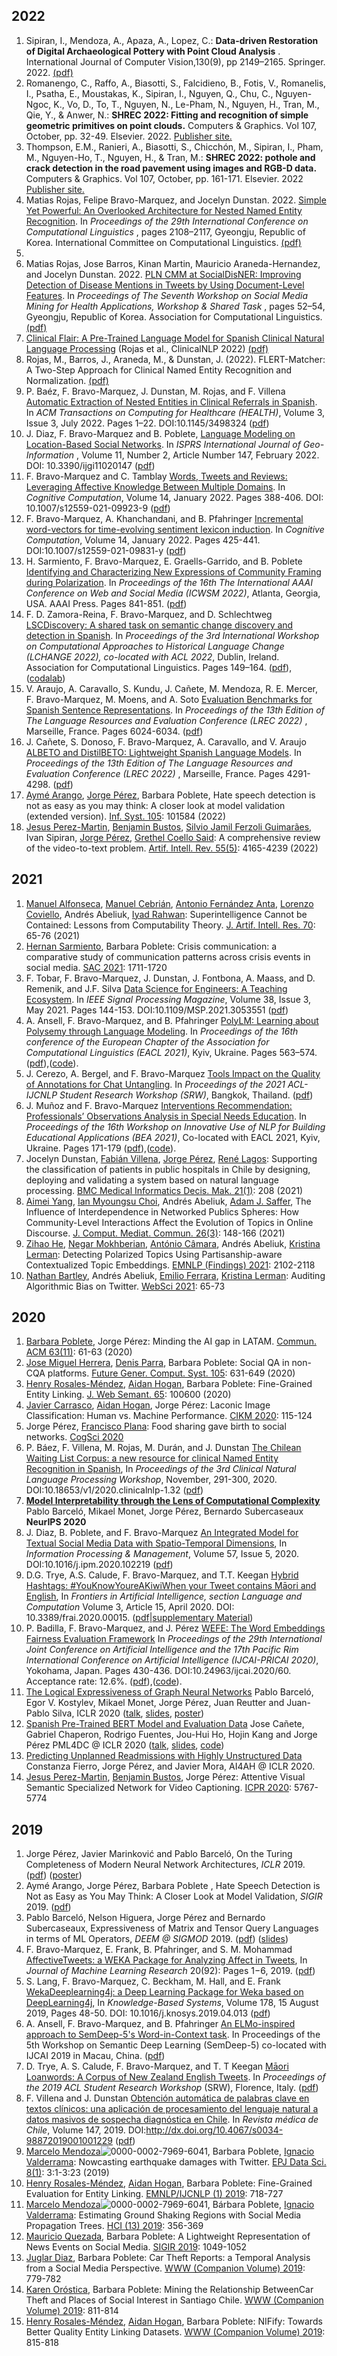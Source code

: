 ## 2022

1. Sipiran, I., Mendoza, A., Apaza, A., Lopez, C.:  **Data-driven Restoration of Digital Archaeological Pottery with Point Cloud Analysis** . International Journal of Computer Vision,130(9), pp 2149–2165. Springer. 2022. [(pdf)](https://link.springer.com/content/pdf/10.1007/s11263-022-01637-1.pdf?pdf=button)
2. Romanengo, C., Raffo, A., Biasotti, S., Falcidieno, B., Fotis, V.,
   Romanelis, I., Psatha, E., Moustakas, K., Sipiran, I., Nguyen, Q., Chu,
   C., Nguyen-Ngoc, K., Vo, D., To, T., Nguyen, N., Le-Pham, N., Nguyen,
   H., Tran, M., Qie, Y., & Anwer, N.: **SHREC 2022: Fitting and recognition of simple geometric primitives on point clouds.** Computers & Graphics. Vol 107, October, pp. 32-49. Elsevier. 2022. [Publisher site.](https://www.sciencedirect.com/science/article/abs/pii/S0097849322001224)
3. Thompson, E.M., Ranieri, A., Biasotti, S., Chicchón, M., Sipiran, I., Pham, M., Nguyen-Ho, T., Nguyen, H., & Tran, M.: **SHREC 2022: pothole and crack detection in the road pavement using images and RGB-D data.** Computers & Graphics. Vol 107, October, pp. 161-171. Elsevier. 2022 [Publisher site.](https://www.sciencedirect.com/science/article/abs/pii/S0097849322001418)
4. Matias Rojas, Felipe Bravo-Marquez, and Jocelyn Dunstan. 2022. [Simple Yet Powerful: An Overlooked Architecture for Nested Named Entity Recognition](https://aclanthology.org/2022.coling-1.184). In  *Proceedings of the 29th International Conference on Computational Linguistics* , pages 2108–2117, Gyeongju, Republic of Korea. International Committee on Computational Linguistics. [(pdf)](https://aclanthology.org/2022.coling-1.184.pdf)
5. 
6. Matias Rojas, Jose Barros, Kinan Martin, Mauricio Araneda-Hernandez, and Jocelyn Dunstan. 2022. [PLN CMM at SocialDisNER: Improving Detection of Disease Mentions in Tweets by Using Document-Level Features](https://aclanthology.org/2022.smm4h-1.15). In  *Proceedings of The Seventh Workshop on Social Media Mining for Health Applications, Workshop & Shared Task* , pages 52–54, Gyeongju, Republic of Korea. Association for Computational Linguistics. [(pdf)](https://aclanthology.org/2022.smm4h-1.15.pdf)
7. [Clinical Flair: A Pre-Trained Language Model for Spanish Clinical Natural Language Processing](https://aclanthology.org/2022.clinicalnlp-1.9.pd) (Rojas et al., ClinicalNLP 2022) [(pdf)](https://aclanthology.org/2022.clinicalnlp-1.9.pdf)
8. Rojas, M., Barros, J., Araneda, M., & Dunstan, J. (2022). FLERT-Matcher: A Two-Step Approach for Clinical Named Entity Recognition
   and Normalization. [(pdf)](https://ceur-ws.org/Vol-3202/livingner-paper5.pdf)
9. P. Baéz, F. Bravo-Marquez, J. Dunstan, M. Rojas, and F. Villena [Automatic Extraction of Nested Entities in Clinical Referrals in Spanish](https://dl.acm.org/doi/10.1145/3498324). In *ACM Transactions on Computing for Healthcare (HEALTH)*, Volume 3, Issue 3, July 2022. Pages 1–22. DOI:10.1145/3498324 ([pdf](https://felipebravom.com/publications/ACMTCH2021.pdf))
10. J. Diaz, F. Bravo-Marquez and B. Poblete, [Language Modeling on Location-Based Social Networks](https://www.mdpi.com/2220-9964/11/2/147). In *ISPRS International Journal of Geo-Information* , Volume 11, Number 2, Article Number 147, February 2022. DOI: 10.3390/ijgi11020147 ([pdf](https://felipebravom.com/publications/IJGI2022.pdf))
11. F. Bravo-Marquez and C. Tamblay [Words, Tweets and Reviews: Leveraging Affective Knowledge Between Multiple Domains](https://link.springer.com/article/10.1007/s12559-021-09923-9). In *Cognitive Computation*, Volume 14, January 2022. Pages 388-406.  DOI: 10.1007/s12559-021-09923-9 ([pdf](https://felipebravom.com/publications/COGN2021b.pdf))
12. F. Bravo-Marquez, A. Khanchandani, and  B. Pfahringer [Incremental word-vectors for time-evolving sentiment lexicon induction](https://link.springer.com/article/10.1007/s12559-021-09831-y). In *Cognitive Computation*, Volume 14, January 2022. Pages 425-441. DOI:10.1007/s12559-021-09831-y ([pdf](https://felipebravom.com/publications/COGN2021.pdf))
13. H. Sarmiento, F. Bravo-Marquez, E. Graells-Garrido, and B. Poblete  [Identifying and Characterizing New Expressions of Community Framing during Polarization](https://ojs.aaai.org/index.php/ICWSM/article/view/19339). In *Proceedings of the 16th The International AAAI Conference on Web and Social Media (ICWSM 2022)*, Atlanta, Georgia, USA. AAAI Press. Pages 841-851. ([pdf](https://felipebravom.com/publications/ICWSM2022.pdf))
14. F. D. Zamora-Reina, F. Bravo-Marquez, and D. Schlechtweg   [LSCDiscovery: A shared task on semantic change discovery and detection in Spanish](https://aclanthology.org/2022.lchange-1.16/). In *Proceedings of the 3rd International Workshop on Computational Approaches to  Historical Language Change (LCHANGE 2022), co-located with ACL 2022*, Dublin, Ireland. Association for Computational Linguistics. Pages 149–164. ([pdf](https://felipebravom.com/publications/LChange22.pdf)), ([codalab](https://codalab.lisn.upsaclay.fr/competitions/2243))
15. V. Araujo, A. Caravallo, S. Kundu, J. Cañete, M. Mendoza, R. E. Mercer, F. Bravo-Marquez, M. Moens, and A. Soto   [Evaluation Benchmarks for Spanish Sentence Representations](http://www.lrec-conf.org/proceedings/lrec2022/pdf/2022.lrec-1.648.pdf). In *Proceedings of the 13th Edition of The Language Resources and Evaluation Conference (LREC 2022)* , Marseille, France. Pages 6024-6034. ([pdf](https://felipebravom.com/publications/LREC2022a.pdf))
16. J. Cañete, S. Donoso, F. Bravo-Marquez, A. Caravallo, and V. Araujo   [ALBETO and DistilBETO: Lightweight Spanish Language Models](http://www.lrec-conf.org/proceedings/lrec2022/pdf/2022.lrec-1.457.pdf). In *Proceedings of the 13th Edition of The Language Resources and Evaluation Conference (LREC 2022)* , Marseille, France.  Pages 4291-4298. ([pdf](https://felipebravom.com/publications/LREC2022b.pdf))
17. [Aymé Arango](https://dblp.uni-trier.de/pid/245/1776.html), [Jorge Pérez](https://dblp.uni-trier.de/pid/12/6407-1.html), Barbara Poblete, Hate speech detection is not as easy as you may think: A closer look at model validation (extended version). [Inf. Syst. 105](https://dblp.uni-trier.de/db/journals/is/is105.html#ArangoPP22): 101584 (2022)
18. [Jesus Perez-Martin](https://dblp.uni-trier.de/pid/258/1042.html), [Benjamin Bustos](https://dblp.uni-trier.de/pid/15/5056.html), [Silvio Jamil Ferzoli Guimarães](https://dblp.uni-trier.de/pid/08/3856.html), Ivan Sipiran, [Jorge Pérez](https://dblp.uni-trier.de/pid/12/6407-1.html), [Grethel Coello Said](https://dblp.uni-trier.de/pid/289/1086.html):
    A comprehensive review of the video-to-text problem. [Artif. Intell. Rev. 55(5)](https://dblp.uni-trier.de/db/journals/air/air55.html#Perez-MartinBGS22): 4165-4239 (2022)

## 2021

1. [Manuel Alfonseca](https://dblp.uni-trier.de/pid/a/MAlfonsecaM.html), [Manuel Cebrián](https://dblp.uni-trier.de/pid/c/ManuelCebrian.html), [Antonio Fernández Anta](https://dblp.uni-trier.de/pid/f/AntonioFernandezAnta.html), [Lorenzo Coviello](https://dblp.uni-trier.de/pid/60/11046.html), Andrés Abeliuk, [Iyad Rahwan](https://dblp.uni-trier.de/pid/17/525.html):  Superintelligence Cannot be Contained: Lessons from Computability Theory. [J. Artif. Intell. Res. 70](https://dblp.uni-trier.de/db/journals/jair/jair70.html#AlfonsecaCACAR21): 65-76 (2021)
2. [Hernan Sarmiento](https://dblp.uni-trier.de/pid/211/1420.html), Barbara Poblete:  Crisis communication: a comparative study of communication patterns across crisis events in social media. [SAC 2021](https://dblp.uni-trier.de/db/conf/sac/sac2021.html#SarmientoP21): 1711-1720
3. F. Tobar, F. Bravo-Marquez, J. Dunstan, J. Fontbona, A. Maass, and D. Remenik, and J.F. Silva [Data Science for Engineers: A Teaching Ecosystem](https://ieeexplore.ieee.org/document/9418568). In *IEEE Signal Processing Magazine*, Volume 38, Issue 3, May 2021. Pages 144-153. DOI:10.1109/MSP.2021.3053551  ([pdf](https://felipebravom.com/publications/SPM2021.pdf))
4. A. Ansell, F. Bravo-Marquez, and B. Pfahringer  [PolyLM: Learning about Polysemy through Language Modeling](https://www.aclweb.org/anthology/2021.eacl-main.45/). In *Proceedings of the 16th conference of the European Chapter of the Association for Computational Linguistics (EACL 2021)*, Kyiv, Ukraine. Pages 563–574. ([pdf](https://felipebravom.com/publications/eacl2021.pdf)),([code](https://github.com/AlanAnsell/PolyLM)).
5. J. Cerezo, A. Bergel, and F. Bravo-Marquez  [Tools Impact on the Quality of Annotations for Chat Untangling](https://sites.google.com/view/acl-ijcnlp-2021-srw/). In *Proceedings of the 2021 ACL-IJCNLP Student Research Workshop (SRW)*, Bangkok, Thailand. ([pdf](https://felipebravom.com/publications/ACLSRW2021.pdf))
6. J. Muñoz and F. Bravo-Marquez  [Interventions Recommendation: Professionals’ Observations Analysis in Special Needs Education](https://www.aclweb.org/anthology/2021.bea-1.18/). In *Proceedings of the 16th Workshop on Innovative Use of NLP for Building Educational Applications  (BEA 2021)*, Co-located with EACL 2021, Kyiv, Ukraine. Pages 171-179 ([pdf](https://felipebravom.com/publications/BEA2021.pdf)),([code](https://github.com/dccuchile/SNEC)).
7. Jocelyn Dunstan, [Fabián Villena](https://dblp.uni-trier.de/pid/268/0387.html), [Jorge Pérez](https://dblp.uni-trier.de/pid/12/6407-1.html), [René Lagos](https://dblp.uni-trier.de/pid/296/5852.html):  Supporting the classification of patients in public hospitals in Chile by  designing, deploying and validating a system based on natural language  processing. [BMC Medical Informatics Decis. Mak. 21(1)](https://dblp.uni-trier.de/db/journals/midm/midm21.html#DunstanVPL21): 208 (2021)
8. [Aimei Yang](https://dblp.uni-trier.de/pid/36/8839.html), [Ian Myoungsu Choi](https://dblp.uni-trier.de/pid/301/2844.html), Andrés Abeliuk, [Adam J. Saffer](https://dblp.uni-trier.de/pid/301/2818.html),  The Influence of Interdependence in Networked Publics Spheres: How  Community-Level Interactions Affect the Evolution of Topics in Online  Discourse. [J. Comput. Mediat. Commun. 26(3)](https://dblp.uni-trier.de/db/journals/jcmc/jcmc26.html#YangCAS21): 148-166 (2021)
9. [Zihao He](https://dblp.uni-trier.de/pid/246/2961.html), [Negar Mokhberian](https://dblp.uni-trier.de/pid/262/6599.html), [António Câmara](https://dblp.uni-trier.de/pid/205/3744.html), Andrés Abeliuk, [Kristina Lerman](https://dblp.uni-trier.de/pid/99/433.html):
   Detecting Polarized Topics Using Partisanship-aware Contextualized Topic Embeddings. [EMNLP (Findings) 2021](https://dblp.uni-trier.de/db/conf/emnlp/emnlp2021f.html#HeMCAL21): 2102-2118
10. [Nathan Bartley](https://dblp.uni-trier.de/pid/177/9071.html), Andrés Abeliuk, [Emilio Ferrara](https://dblp.uni-trier.de/pid/38/8773.html), [Kristina Lerman](https://dblp.uni-trier.de/pid/99/433.html):
    Auditing Algorithmic Bias on Twitter. [WebSci 2021](https://dblp.uni-trier.de/db/conf/websci/websci2021.html#BartleyAFL21): 65-73

## 2020

1. [Barbara Poblete](https://dblp.uni-trier.de/pid/83/6509.html), Jorge Pérez:  Minding the AI gap in LATAM. [Commun. ACM 63(11)](https://dblp.uni-trier.de/db/journals/cacm/cacm63.html#PobleteP20): 61-63 (2020)
2. [Jose Miguel Herrera](https://dblp.uni-trier.de/pid/167/5008.html), [Denis Parra](https://dblp.uni-trier.de/pid/09/7458.html), Barbara Poblete:  Social QA in non-CQA platforms. [Future Gener. Comput. Syst. 105](https://dblp.uni-trier.de/db/journals/fgcs/fgcs105.html#HerreraPP20): 631-649 (2020)
3. [Henry Rosales-Méndez](https://dblp.uni-trier.de/pid/137/2308.html), [Aidan Hogan](https://dblp.uni-trier.de/pid/h/AidanHogan.html), Barbara Poblete:  Fine-Grained Entity Linking. [J. Web Semant. 65](https://dblp.uni-trier.de/db/journals/ws/ws65.html#Rosales-MendezH20): 100600 (2020)
4. [Javier Carrasco](https://dblp.uni-trier.de/pid/228/0400.html), [Aidan Hogan](https://dblp.uni-trier.de/pid/h/AidanHogan.html), Jorge Pérez:  Laconic Image Classification: Human vs. Machine Performance. [CIKM 2020](https://dblp.uni-trier.de/db/conf/cikm/cikm2020.html#CarrascoHP20): 115-124
5. Jorge Pérez, [Francisco Plana](https://dblp.uni-trier.de/pid/170/2394.html):  Food sharing gave birth to social networks. [CogSci 2020](https://dblp.uni-trier.de/db/conf/cogsci/cogsci2020.html#0001P20)
6. P. Báez, F. Villena, M. Rojas, M. Durán, and J. Dunstan [The Chilean Waiting List Corpus: a new resource for clinical Named Entity Recognition in Spanish](https://www.aclweb.org/anthology/2020.clinicalnlp-1.32/), In *Proceedings of the 3rd Clinical Natural Language Processing Workshop*, November, 291-300, 2020. DOI:10.18653/v1/2020.clinicalnlp-1.32 ([pdf](https://www.aclweb.org/anthology/2020.clinicalnlp-1.32.pdf))
7. **[Model Interpretability through the Lens of Computational Complexity](https://users.dcc.uchile.cl/~jperez/papers/neurips2020.pdf)**  Pablo Barceló, Mikael Monet, Jorge Pérez, Bernardo Subercaseaux  **NeurIPS 2020**
8. J. Diaz, B. Poblete, and F. Bravo-Marquez [An Integrated Model for Textual Social Media Data with Spatio-Temporal Dimensions](https://www.sciencedirect.com/science/article/pii/S0306457319308738), In *Information Processing & Management*, Volume 57, Issue 5, 2020. DOI:10.1016/j.ipm.2020.102219 ([pdf](https://felipebravom.com/publications/ipm2020.pdf))
9. D.G. Trye, A.S. Calude, F. Bravo-Marquez, and T.T. Keegan [Hybrid Hashtags: #YouKnowYoureAKiwiWhen your Tweet contains Māori and English](https://www.frontiersin.org/articles/10.3389/frai.2020.00015/abstract), In *Frontiers in Artificial Intelligence, section Language and Computation* Volume 3, Article 15, April 2020. DOI: 10.3389/frai.2020.00015.   ([pdf](https://felipebravom.com/publications/frontiers2020.pdf)|[supplementary Material](https://felipebravom.com/publications/frontiers2020_sup.pdf))
10. P. Badilla, F. Bravo-Marquez, and J. Pérez [WEFE: The Word Embeddings Fairness Evaluation Framework](https://www.ijcai.org/Proceedings/2020/60) In *Proceedings of the  29th International Joint Conference on Artificial Intelligence and the 17th Pacific Rim International Conference on Artificial Intelligence (IJCAI-PRICAI 2020)*, Yokohama, Japan. Pages 430-436. DOI:10.24963/ijcai.2020/60.  Acceptance rate: 12.6%. ([pdf](https://felipebravom.com/publications/ijcai2020.pdf)),([code](https://wefe.readthedocs.io)).
11. [The Logical Expressiveness of Graph  Neural Networks](https://users.dcc.uchile.cl/~jperez/papers/iclr2020.pdf) Pablo Barceló, Egor V. Kostylev, Mikael Monet, Jorge Pérez, Juan Reutter and Juan-Pablo Silva,  ICLR 2020 ([talk](https://iclr.cc/virtual/poster_r1lZ7AEKvB.html), [slides](https://docs.google.com/presentation/d/1CJb-fgqyyUrhDDbAMpHELJSgz7uLAJpgMGNWmWIcmKU/edit), [poster](https://docs.google.com/presentation/d/1PbUkfT0PaOXZfIHPkjZJjYpUAbJFUh0WKWZChziVqK8/edit#slide=id.g6be0ab34c3_0_296))
12. [Spanish Pre-Trained BERT Model and Evaluation Data](https://users.dcc.uchile.cl/~jperez/papers/pml4dc2020.pdf) Jose Cañete, Gabriel Chaperon, Rodrigo Fuentes, Jou-Hui Ho, Hojin Kang and Jorge Pérez  PML4DC @ ICLR 2020 ([talk](https://pml4dc.github.io/iclr2020/program/pml4dc_10.html), [slides](https://docs.google.com/presentation/d/17XHKoOTh_GwY4ZziEBH4qWJl8BkJ4P98HXxZAmUwR6g/edit), [code](https://github.com/dccuchile/beto))
13. [Predicting Unplanned Readmissions with Highly Unstructured Data](https://users.dcc.uchile.cl/~jperez/papers/ai4ah2020.pdf)  Constanza Fierro, Jorge Pérez, and Javier Mora, AI4AH @ ICLR 2020.
14. [Jesus Perez-Martin](https://dblp.uni-trier.de/pid/258/1042.html), [Benjamin Bustos](https://dblp.uni-trier.de/pid/15/5056.html), Jorge Pérez: Attentive Visual Semantic Specialized Network for Video Captioning. [ICPR 2020](https://dblp.uni-trier.de/db/conf/icpr/icpr2020.html#Perez-MartinB020): 5767-5774

## 2019

1. Jorge Pérez, Javier Marinković and Pablo Barceló, On the Turing Completeness of Modern Neural Network Architectures,  *ICLR* 2019. ([pdf](https://users.dcc.uchile.cl/~jperez/papers/iclr2019.pdf)) ([poster](https://postersession.ai/poster/on-the-turing-completeness-of-modern-neu/))
2. Aymé Arango, Jorge Pérez, Barbara Poblete , Hate Speech Detection is Not as Easy as You May Think: A Closer Look at Model Validation, *SIGIR* 2019. ([pdf](https://users.dcc.uchile.cl/~jperez/papers/sigir2019.pdf))
3. Pablo Barceló, Nelson Higuera, Jorge Pérez and Bernardo Subercaseaux, Expressiveness of Matrix and Tensor Query Languages in terms of ML Operators,  *DEEM @ SIGMOD* 2019. ([pdf](https://users.dcc.uchile.cl/~jperez/papers/deem19.pdf))  ([slides](https://docs.google.com/presentation/d/1jsLzVIwHTFHsnmqwPXA-RnIT2qskzoCWOMFb7o3hPsk))
4. F. Bravo-Marquez, E. Frank, B. Pfahringer, and S. M. Mohammad [AffectiveTweets: a WEKA Package for Analyzing Affect in Tweets](http://jmlr.org/papers/v20/18-450.html), In *Journal of Machine Learning Research* 20(92): Pages 1−6, 2019. ([pdf](https://felipebravom.com/publications/jmlr2019.pdf))
5. S. Lang, F. Bravo-Marquez, C. Beckham, M. Hall, and E. Frank [WekaDeeplearning4j: a Deep Learning Package for Weka based on DeepLearning4j](https://www.sciencedirect.com/science/article/pii/S0950705119301789), In *Knowledge-Based Systems*, Volume 178, 15 August 2019, Pages 48-50. DOI: 10.1016/j.knosys.2019.04.013 ([pdf](https://felipebravom.com/publications/WDL4J_KBS2019.pdf))
6. A. Ansell, F. Bravo-Marquez, and B. Pfahringer  [An ELMo-inspired approach to SemDeep-5&#39;s Word-in-Context task](http://www.dfki.de/~declerck/semdeep-5/). In Proceedings of the 5th Workshop on Semantic Deep Learning (SemDeep-5) co-located with IJCAI 2019 in Macau, China. ([pdf](https://felipebravom.com/publications/semdeep2019.pdf))
7. D. Trye, A. S. Calude, F. Bravo-Marquez,  and T. T Keegan [Māori Loanwords: A Corpus of New Zealand English Tweets](https://www.aclweb.org/anthology/papers/P/P19/P19-2018/). In *Proceedings of the 2019 ACL Student Research Workshop* (SRW), Florence, Italy. ([pdf](https://felipebravom.com/publications/loanwords2019.pdf))
8. F. Villena and J. Dunstan [Obtención automática de palabras clave en textos clínicos: una aplicación de procesamiento del lenguaje natural a datos masivos de sospecha diagnóstica en Chile](https://scielo.conicyt.cl/scielo.php?pid=S0034-98872019001001229&script=sci_arttext). In *Revista médica de Chile*, Volume 147, 2019. DOI:http://dx.doi.org/10.4067/s0034-98872019001001229 ([pdf](https://scielo.conicyt.cl/pdf/rmc/v147n10/0717-6163-rmc-147-10-1229.pdf))
9. [Marcelo Mendoza](https://dblp.uni-trier.de/pid/21/3488.html)![0000-0002-7969-6041](https://dblp.uni-trier.de/img/orcid-mark.12x12.png), Barbara Poblete, [Ignacio Valderrama](https://dblp.uni-trier.de/pid/222/8649.html):  Nowcasting earthquake damages with Twitter. [EPJ Data Sci. 8(1)](https://dblp.uni-trier.de/db/journals/epjds/epjds8.html#MendozaPV19): 3:1-3:23 (2019)
10. [Henry Rosales-Méndez](https://dblp.uni-trier.de/pid/137/2308.html), [Aidan Hogan](https://dblp.uni-trier.de/pid/h/AidanHogan.html), Barbara Poblete:  Fine-Grained Evaluation for Entity Linking. [EMNLP/IJCNLP (1) 2019](https://dblp.uni-trier.de/db/conf/emnlp/emnlp2019-1.html#Rosales-MendezH19): 718-727
11. [Marcelo Mendoza](https://dblp.uni-trier.de/pid/21/3488.html)![0000-0002-7969-6041](https://dblp.uni-trier.de/img/orcid-mark.12x12.png), Bárbara Poblete, [Ignacio Valderrama](https://dblp.uni-trier.de/pid/222/8649.html):  Estimating Ground Shaking Regions with Social Media Propagation Trees. [HCI (13) 2019](https://dblp.uni-trier.de/db/conf/hci/hci2019-13.html#MendozaPV19): 356-369
12. [Mauricio Quezada](https://dblp.uni-trier.de/pid/136/2626.html), Barbara Poblete:  A Lightweight Representation of News Events on Social Media. [SIGIR 2019](https://dblp.uni-trier.de/db/conf/sigir/sigir2019.html#QuezadaP19): 1049-1052
13. [Juglar Diaz](https://dblp.uni-trier.de/pid/240/9222.html), Barbara Poblete:  Car Theft Reports: a Temporal Analysis from a Social Media Perspective. [WWW (Companion Volume) 2019](https://dblp.uni-trier.de/db/conf/www/www2019c.html#DiazP19): 779-782
14. [Karen Oróstica](https://dblp.uni-trier.de/pid/240/9092.html), Barbara Poblete:  Mining the Relationship BetweenCar Theft and Places of Social Interest in Santiago Chile. [WWW (Companion Volume) 2019](https://dblp.uni-trier.de/db/conf/www/www2019c.html#OrosticaP19): 811-814
15. [Henry Rosales-Méndez](https://dblp.uni-trier.de/pid/137/2308.html), [Aidan Hogan](https://dblp.uni-trier.de/pid/h/AidanHogan.html), Barbara Poblete:  NIFify: Towards Better Quality Entity Linking Datasets. [WWW (Companion Volume) 2019](https://dblp.uni-trier.de/db/conf/www/www2019c.html#Rosales-MendezH19): 815-818
